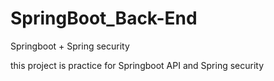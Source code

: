 # SpringBoot_Back-End
Springboot + Spring security

this project is practice for Springboot API and Spring security
